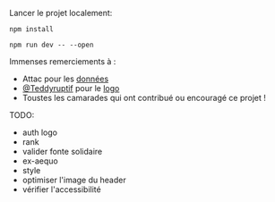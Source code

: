Lancer le projet localement: 

```
npm install

npm run dev -- --open
```


Immenses remerciements à : 

- Attac pour les [données](https://france.attac.org/se-mobiliser/retraites-pour-le-droit-a-une-retraite-digne-et-heureuse/article/on-ne-les-lache-pas-la-carte-des-mobilisations)
- [@Teddyruptif](https://nitter.net/Teddyruptif/) pour le [logo](https://nitter.net/Teddyruptif/status/1649460414676172803) 
- Toustes les camarades qui ont contribué ou encouragé ce projet !



TODO:
- auth logo
- rank
- valider fonte solidaire
- ex-aequo
- style
- optimiser l'image du header
- vérifier l'accessibilité
